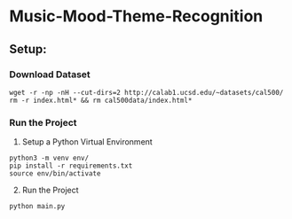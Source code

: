 # Music-Mood-Theme-Recognition

## Setup:
### Download Dataset
```
wget -r -np -nH --cut-dirs=2 http://calab1.ucsd.edu/~datasets/cal500/
rm -r index.html* && rm cal500data/index.html*
```

### Run the Project
1. Setup a Python Virtual Environment
```
python3 -m venv env/
pip install -r requirements.txt
source env/bin/activate
```

2. Run the Project
```
python main.py
```